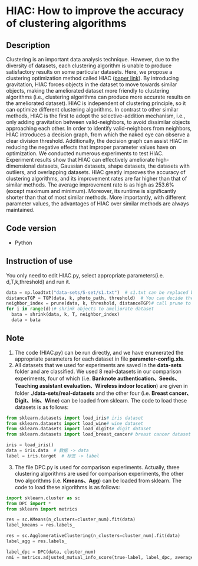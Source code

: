 # HIAC: How to improve the accuracy of clustering algorithms

## Description

Clustering is an important data analysis technique. However, due to the diversity of datasets, each clustering algorithm is unable to produce satisfactory results on some particular datasets. Here, we propose a clustering optimization method called HIAC ([paper link](https://www.sciencedirect.com/science/article/abs/pii/S0020025523000919)). By introducing gravitation, HIAC forces objects in the dataset to move towards similar objects, making the ameliorated dataset more friendly to clustering algorithms (i.e., clustering algorithms can produce more accurate results on the ameliorated dataset). HIAC is independent of clustering principle, so it can optimize different clustering algorithms. In contrast to other similar methods, HIAC is the first to adopt the selective-addition mechanism, i.e., only adding gravitation between valid-neighbors, to avoid dissimilar objects approaching each other. In order to identify valid-neighbors from neighbors, HIAC introduces a decision graph, from which the naked eye can observe a clear division threshold. Additionally, the decision graph can assist HIAC in reducing the negative effects that improper parameter values have on optimization. We conducted numerous experiments to test HIAC. Experiment results show that HIAC can effectively ameliorate high-dimensional datasets, Gaussian datasets, shape datasets, the datasets with outliers, and overlapping datasets. HIAC greatly improves the accuracy of clustering algorithms, and its improvement rates are far higher than that of similar methods. The average improvement rate is as high as 253.6% (except maximum and minimum). Moreover, its runtime is significantly shorter than that of most similar methods. More importantly, with different parameter values, the advantages of HIAC over similar methods are always maintained. 

## Code version

* Python

## Instruction of use

You only need to edit HIAC.py, select appropriate parameters(i.e. d,T,k,threshold) and run it.

```python
data = np.loadtxt("data-sets/S-set/s1.txt")  # s1.txt can be replaced by any other data set under the 'data-sets' folder. If the txt file contains label, you need to separate the data and label. Maybe normalization is necessary for the data.
distanceTGP = TGP(data, k, photo_path, threshold)  # You can decide the sava path of the decision-graph by setting the parameter photo_path. If you want to save the decision-graph with the threshold clearly marked, you can replace parameter threshold(default None) with the selected threshold.
neighbor_index = prune(data, k, threshold, distanceTGP)# call prune to clip the invalid-neighbors
for i in range(d):# shrink objects to ameliorate dataset
  bata = shrink(data, k, T, neighbor_index)
  data = bata
```

## Note

1. The code (HIAC.py) can be run directly, and we have enumerated the appropriate parameters for each dataset in file **parameter-config.xls**.
2. All datasets that we used for experiments are saved in the **data-sets** folder and are classified. We used 8 real-datasets in our comparison experiments, four of which (i.e. **Banknote authentication、Seeds、Teaching assistant evaluation、Wireless indoor location**) are given in folder **./data-sets/real-datasets** and the other four (i.e. **Breast cancer、Digit、Iris、Wine**) can be loaded from sklearn. The code to load these datasets is as follows:

```python
from sklearn.datasets import load_iris# iris dataset
from sklearn.datasets import load_wine# wine dataset
from sklearn.datasets import load_digits# digit dataset
from sklearn.datasets import load_breast_cancer# breast cancer dataset

iris = load_iris()
data = iris.data  # 数据 -> data
label = iris.target  # 标签 -> label
```

3. The file DPC.py is used for comparison experiments. Actually, three clustering algorithms are used for comparison experiments, the other two algorithms (i.e. **Kmeans、Agg**) can be loaded from sklearn. The code to load these algorithms is as follows:

```python
import sklearn.cluster as sc
from DPC import *
from sklearn import metrics

res = sc.KMeans(n_clusters=cluster_num).fit(data)
label_kmeans = res.labels_

res = sc.AgglomerativeClustering(n_clusters=cluster_num).fit(data)
label_agg = res.labels_

label_dpc = DPC(data, cluster_num)
nmi = metrics.adjusted_mutual_info_score(true-label, label_dpc, average_method='max')
```
